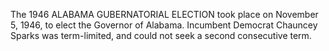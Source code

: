The 1946 ALABAMA GUBERNATORIAL ELECTION took place on November 5, 1946, to elect the Governor of Alabama. Incumbent Democrat Chauncey Sparks was term-limited, and could not seek a second consecutive term.
